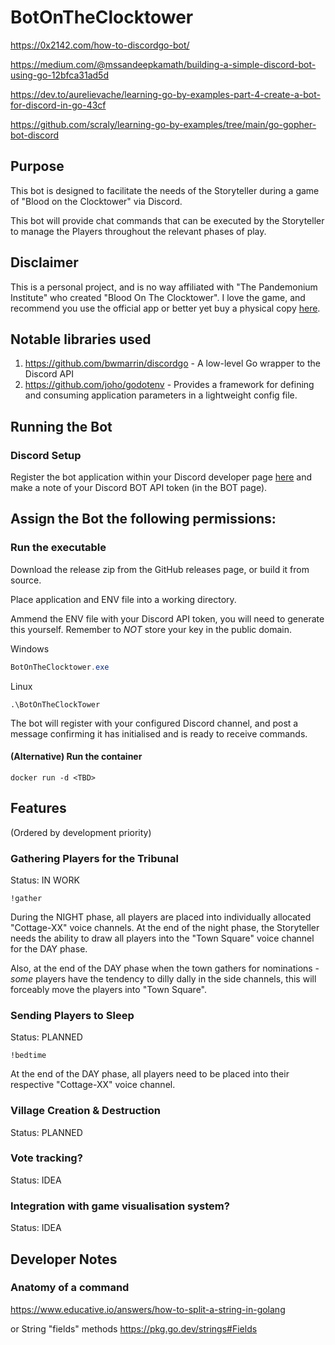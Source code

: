 # BotOnTheClocktower

<https://0x2142.com/how-to-discordgo-bot/>

<https://medium.com/@mssandeepkamath/building-a-simple-discord-bot-using-go-12bfca31ad5d>

<https://dev.to/aurelievache/learning-go-by-examples-part-4-create-a-bot-for-discord-in-go-43cf>

<https://github.com/scraly/learning-go-by-examples/tree/main/go-gopher-bot-discord>

## Purpose

This bot is designed to facilitate the needs of the Storyteller during a game of "Blood on the Clocktower" via Discord.  

This bot will provide chat commands that can be executed by the Storyteller to manage the Players throughout the relevant phases of play.

## Disclaimer

This is a personal project, and is no way affiliated with "The Pandemonium Institute" who created "Blood On The Clocktower".  I love the game, and recommend you use the official app or better yet buy a physical copy [here](https://bloodontheclocktower.com/).

## Notable libraries used

1. <https://github.com/bwmarrin/discordgo> - A low-level Go wrapper to the Discord API
1. <https://github.com/joho/godotenv> - Provides a framework for defining and consuming application parameters in a lightweight config file.

## Running the Bot

### Discord Setup

Register the bot application within your Discord developer page [here](https://discord.com/developers/applications) and make a note of your Discord BOT API token (in the BOT page).

Assign the Bot the following permissions:
- 

### Run the executable

Download the release zip from the GitHub releases page, or build it from source.

Place application and ENV file into a working directory.

Ammend the ENV file with your Discord API token, you will need to generate this yourself.  Remember to *NOT* store your key in the public domain.

Windows

```powershell
BotOnTheClocktower.exe 
```

Linux

```shell
.\BotOnTheClockTower
```

The bot will register with your configured Discord channel, and post a message confirming it has initialised and is ready to receive commands.

#### (Alternative) Run the container

```shell
docker run -d <TBD>
```

## Features

(Ordered by development priority)

### Gathering Players for the Tribunal

Status: IN WORK

```shell
!gather
```

During the NIGHT phase, all players are placed into individually allocated "Cottage-XX" voice channels.  At the end of the night phase, the Storyteller needs the ability to draw all players into the "Town Square" voice channel for the DAY phase.

Also, at the end of the DAY phase when the town gathers for nominations - *some* players have the tendency to dilly dally in the side channels, this will forceably move the players into "Town Square".

### Sending Players to Sleep

Status: PLANNED

```shell
!bedtime
```

At the end of the DAY phase, all players need to be placed into their respective "Cottage-XX" voice channel.

### Village Creation & Destruction

Status: PLANNED

### Vote tracking?

Status: IDEA

### Integration with game visualisation system?

Status: IDEA

## Developer Notes

### Anatomy of a command

<https://www.educative.io/answers/how-to-split-a-string-in-golang>

or String "fields" methods <https://pkg.go.dev/strings#Fields>
